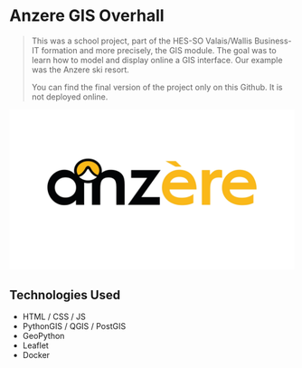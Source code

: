 # Anzere GIS Overhall
> This was a school project, part of the HES-SO Valais/Wallis Business-IT formation and more precisely, the GIS module. The goal was to learn how to model and display online a GIS interface. Our example was the Anzere ski resort.
> 
> You can find the final version of the project only on this Github. It is not deployed online.

<p align="center">
  <img width="600" height="auto" src="images/anzere-logo.png">
</p>

## Technologies Used
- HTML / CSS / JS
- PythonGIS / QGIS / PostGIS
- GeoPython
- Leaflet
- Docker
